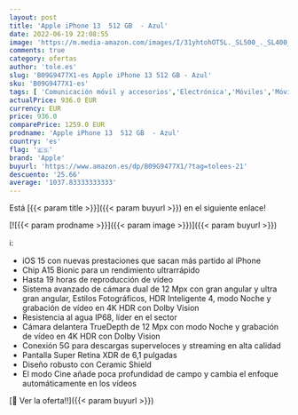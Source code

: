 ```yaml
---
layout: post
title: 'Apple iPhone 13  512 GB  - Azul'
date: 2022-06-19 22:08:55
image: 'https://m.media-amazon.com/images/I/31yhtohOT5L._SL500_._SL400_.jpg'
comments: true
category: ofertas
author: 'tole.es'
slug: 'B09G9477X1-es Apple iPhone 13 512 GB - Azul'
sku: 'B09G9477X1-es'
tags: [ 'Comunicación móvil y accesorios','Electrónica','Móviles','Móviles y smartphones libres','apple','iphone','🇪🇸', ]
actualPrice: 936.0 EUR
currency: EUR
price: 936.0
comparePrice: 1259.0 EUR
prodname: 'Apple iPhone 13  512 GB  - Azul'
country: 'es'
flag: '🇪🇸'
brand: 'Apple'
buyurl: 'https://www.amazon.es/dp/B09G9477X1/?tag=tolees-21'
descuento: '25.66'
average: '1037.83333333333'
---
```


Está [{{< param title >}}]({{< param buyurl >}}) en el siguiente enlace!

[![{{< param prodname >}}]({{< param image >}})]({{< param buyurl >}})

ℹ️:

- iOS 15 con nuevas prestaciones que sacan más partido al iPhone
- Chip A15 Bionic para un rendimiento ultrarrápido
- Hasta 19 horas de reproducción de vídeo
- Sistema avanzado de cámara dual de 12 Mpx con gran angular y ultra gran angular, Estilos Fotográficos, HDR Inteligente 4, modo Noche y grabación de vídeo en 4K HDR con Dolby Vision
- Resistencia al agua IP68, líder en el sector
- Cámara delantera TrueDepth de 12 Mpx con modo Noche y grabación de vídeo en 4K HDR con Dolby Vision
- Conexión 5G para descargas superveloces y streaming en alta calidad
- Pantalla Super Retina XDR de 6,1 pulgadas
- Diseño robusto con Ceramic Shield
- El modo Cine añade poca profundidad de campo y cambia el enfoque automáticamente en los vídeos

[🛒 Ver la oferta!!]({{< param buyurl >}})
